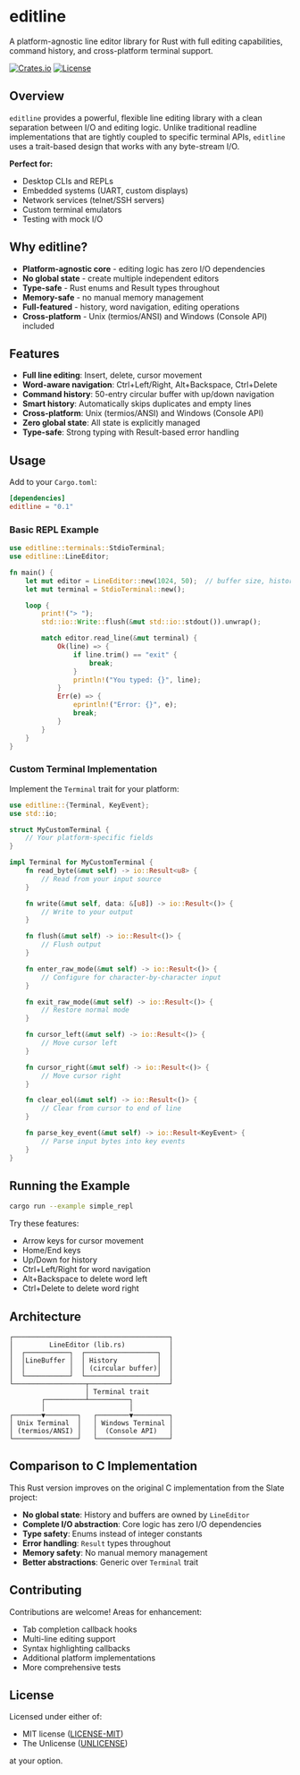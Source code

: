 # editline

A platform-agnostic line editor library for Rust with full editing capabilities, command history, and cross-platform terminal support.

[![Crates.io](https://img.shields.io/crates/v/editline.svg)](https://crates.io/crates/editline)
[![License](https://img.shields.io/badge/license-MIT%2FUnlicense-blue.svg)](LICENSE)

## Overview

`editline` provides a powerful, flexible line editing library with a clean separation between I/O and editing logic. Unlike traditional readline implementations that are tightly coupled to specific terminal APIs, `editline` uses a trait-based design that works with any byte-stream I/O.

**Perfect for:**
- Desktop CLIs and REPLs
- Embedded systems (UART, custom displays)
- Network services (telnet/SSH servers)
- Custom terminal emulators
- Testing with mock I/O

## Why editline?

- **Platform-agnostic core** - editing logic has zero I/O dependencies
- **No global state** - create multiple independent editors
- **Type-safe** - Rust enums and Result types throughout
- **Memory-safe** - no manual memory management
- **Full-featured** - history, word navigation, editing operations
- **Cross-platform** - Unix (termios/ANSI) and Windows (Console API) included

## Features

- **Full line editing**: Insert, delete, cursor movement
- **Word-aware navigation**: Ctrl+Left/Right, Alt+Backspace, Ctrl+Delete
- **Command history**: 50-entry circular buffer with up/down navigation
- **Smart history**: Automatically skips duplicates and empty lines
- **Cross-platform**: Unix (termios/ANSI) and Windows (Console API)
- **Zero global state**: All state is explicitly managed
- **Type-safe**: Strong typing with Result-based error handling

## Usage

Add to your `Cargo.toml`:

```toml
[dependencies]
editline = "0.1"
```

### Basic REPL Example

```rust
use editline::terminals::StdioTerminal;
use editline::LineEditor;

fn main() {
    let mut editor = LineEditor::new(1024, 50);  // buffer size, history size
    let mut terminal = StdioTerminal::new();

    loop {
        print!("> ");
        std::io::Write::flush(&mut std::io::stdout()).unwrap();

        match editor.read_line(&mut terminal) {
            Ok(line) => {
                if line.trim() == "exit" {
                    break;
                }
                println!("You typed: {}", line);
            }
            Err(e) => {
                eprintln!("Error: {}", e);
                break;
            }
        }
    }
}
```

### Custom Terminal Implementation

Implement the `Terminal` trait for your platform:

```rust
use editline::{Terminal, KeyEvent};
use std::io;

struct MyCustomTerminal {
    // Your platform-specific fields
}

impl Terminal for MyCustomTerminal {
    fn read_byte(&mut self) -> io::Result<u8> {
        // Read from your input source
    }

    fn write(&mut self, data: &[u8]) -> io::Result<()> {
        // Write to your output
    }

    fn flush(&mut self) -> io::Result<()> {
        // Flush output
    }

    fn enter_raw_mode(&mut self) -> io::Result<()> {
        // Configure for character-by-character input
    }

    fn exit_raw_mode(&mut self) -> io::Result<()> {
        // Restore normal mode
    }

    fn cursor_left(&mut self) -> io::Result<()> {
        // Move cursor left
    }

    fn cursor_right(&mut self) -> io::Result<()> {
        // Move cursor right
    }

    fn clear_eol(&mut self) -> io::Result<()> {
        // Clear from cursor to end of line
    }

    fn parse_key_event(&mut self) -> io::Result<KeyEvent> {
        // Parse input bytes into key events
    }
}
```

## Running the Example

```bash
cargo run --example simple_repl
```

Try these features:
- Arrow keys for cursor movement
- Home/End keys
- Up/Down for history
- Ctrl+Left/Right for word navigation
- Alt+Backspace to delete word left
- Ctrl+Delete to delete word right

## Architecture

```
┌───────────────────────────────────────┐
│         LineEditor (lib.rs)           │
│  ┌───────────┐  ┌──────────────────┐  │
│  │LineBuffer │  │ History          │  │
│  │           │  │ (circular buffer)│  │
│  └───────────┘  └──────────────────┘  │
└──────────────────┬────────────────────┘
                   │ Terminal trait
        ┌──────────┴──────────┐
        │                     │
┌───────▼────────┐   ┌────────▼─────────┐
│ Unix Terminal  │   │ Windows Terminal │
│ (termios/ANSI) │   │  (Console API)   │
└────────────────┘   └──────────────────┘
```

## Comparison to C Implementation

This Rust version improves on the original C implementation from the Slate project:

- **No global state**: History and buffers are owned by `LineEditor`
- **Complete I/O abstraction**: Core logic has zero I/O dependencies
- **Type safety**: Enums instead of integer constants
- **Error handling**: `Result` types throughout
- **Memory safety**: No manual memory management
- **Better abstractions**: Generic over `Terminal` trait

## Contributing

Contributions are welcome! Areas for enhancement:
- Tab completion callback hooks
- Multi-line editing support
- Syntax highlighting callbacks
- Additional platform implementations
- More comprehensive tests

## License

Licensed under either of:

- MIT license ([LICENSE-MIT](LICENSE-MIT))
- The Unlicense ([UNLICENSE](UNLICENSE))

at your option.

